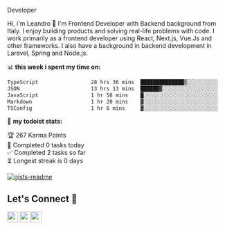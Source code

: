 Developer

Hi, i'm Leandro 👋
I'm Frontend Developer with Backend background from Italy. I enjoy building products and solving real-life problems with code. I work primarily as a frontend developer using React, Next.js, Vue.Js and other frameworks. I also have a background in backend development in Laravel, Spring and Node.js.

📊 **this week i spent my time on:**
<!--START_SECTION:waka-->

```txt
TypeScript                 28 hrs 36 mins  ██████████████▒░░░░░░░░░░   57.32 %
JSON                       13 hrs 13 mins  ██████▓░░░░░░░░░░░░░░░░░░   26.51 %
JavaScript                 1 hr 58 mins    █░░░░░░░░░░░░░░░░░░░░░░░░   03.96 %
Markdown                   1 hr 20 mins    ▓░░░░░░░░░░░░░░░░░░░░░░░░   02.70 %
TSConfig                   1 hr 6 mins     ▓░░░░░░░░░░░░░░░░░░░░░░░░   02.23 %
```

<!--END_SECTION:waka-->

🚧 **my todoist stats:**

<!-- TODO-IST:START -->
🏆  267 Karma Points           
🌸  Completed 0 tasks today           
✅  Completed 2 tasks so far           
⏳  Longest streak is 0 days
<!-- TODO-IST:END -->

[![gists-readme](https://gists-readme.yizack.com/api?user=leandrovitto&title=&n=10)](https://gist.github.com/leandrovitto)


## Let's Connect 🤝 

<a href="https://www.linkedin.com/in/leandrovitto/"><img src="https://cdn2.iconfinder.com/data/icons/social-media-2285/512/1_Linkedin_unofficial_colored_svg-128.png" width="25"></a>
<a href="https://www.youtube.com/@codewavedev_"><img src="https://cdn1.iconfinder.com/data/icons/logotypes/32/youtube-1024.png" width="25"></a><a href="https://leandrovitto.com/"><img src="https://cdn1.iconfinder.com/data/icons/business-startup-14/60/Development-512.png" width="25"></a>